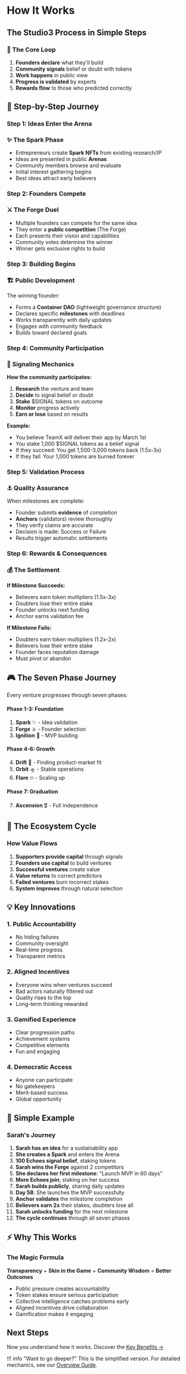 # How It Works

## The Studio3 Process in Simple Steps

<div class="arena-card" markdown="1">
<h3>🎯 The Core Loop</h3>

1. **Founders declare** what they'll build
2. **Community signals** belief or doubt with tokens
3. **Work happens** in public view
4. **Progress is validated** by experts
5. **Rewards flow** to those who predicted correctly
</div>

## 🚀 Step-by-Step Journey

### Step 1: Ideas Enter the Arena

<div class="arena-card" markdown="1">
<h3>✨ The Spark Phase</h3>

- Entrepreneurs create **Spark NFTs** from existing research/IP
- Ideas are presented in public **Arenas**
- Community members browse and evaluate
- Initial interest gathering begins
- Best ideas attract early believers
</div>

### Step 2: Founders Compete

<div class="arena-card" markdown="1">
<h3>⚔️ The Forge Duel</h3>

- Multiple founders can compete for the same idea
- They enter a **public competition** (The Forge)
- Each presents their vision and capabilities
- Community votes determine the winner
- Winner gets exclusive rights to build
</div>

### Step 3: Building Begins

<div class="arena-card" markdown="1">
<h3>🏗️ Public Development</h3>

The winning founder:
- Forms a **Container DAO** (lightweight governance structure)
- Declares specific **milestones** with deadlines
- Works transparently with daily updates
- Engages with community feedback
- Builds toward declared goals
</div>

### Step 4: Community Participation

<div class="arena-card" markdown="1">
<h3>📡 Signaling Mechanics</h3>

**How the community participates:**

1. **Research** the venture and team
2. **Decide** to signal belief or doubt
3. **Stake** $SIGNAL tokens on outcome
4. **Monitor** progress actively
5. **Earn or lose** based on results

**Example:**
- You believe TeamX will deliver their app by March 1st
- You stake 1,000 $SIGNAL tokens as a belief signal
- If they succeed: You get 1,500-3,000 tokens back (1.5x-3x)
- If they fail: Your 1,000 tokens are burned forever
</div>

### Step 5: Validation Process

<div class="arena-card" markdown="1">
<h3>⚓ Quality Assurance</h3>

When milestones are complete:
- Founder submits **evidence** of completion
- **Anchors** (validators) review thoroughly
- They verify claims are accurate
- Decision is made: Success or Failure
- Results trigger automatic settlements
</div>

### Step 6: Rewards & Consequences

<div class="arena-card" markdown="1">
<h3>💰 The Settlement</h3>

**If Milestone Succeeds:**
- Believers earn token multipliers (1.5x-3x)
- Doubters lose their entire stake
- Founder unlocks next funding
- Anchor earns validation fee

**If Milestone Fails:**
- Doubters earn token multipliers (1.2x-2x)
- Believers lose their entire stake
- Founder faces reputation damage
- Must pivot or abandon
</div>

## 🎮 The Seven Phase Journey

Every venture progresses through seven phases:

<div class="grid">
<div class="arena-card" markdown="1">
<h4>Phase 1-3: Foundation</h4>

1. **Spark** ✨ - Idea validation
2. **Forge** ⚔️ - Founder selection
3. **Ignition** 🚀 - MVP building
</div>

<div class="arena-card" markdown="1">
<h4>Phase 4-6: Growth</h4>

4. **Drift** 🌊 - Finding product-market fit
5. **Orbit** 🛸 - Stable operations
6. **Flare** 🔥 - Scaling up
</div>

<div class="arena-card" markdown="1">
<h4>Phase 7: Graduation</h4>

7. **Ascension** 🎖️ - Full independence
</div>
</div>

## 🔄 The Ecosystem Cycle

<div class="arena-card" markdown="1">
<h3>How Value Flows</h3>

1. **Supporters provide capital** through signals
2. **Founders use capital** to build ventures
3. **Successful ventures** create value
4. **Value returns** to correct predictors
5. **Failed ventures** burn incorrect stakes
6. **System improves** through natural selection
</div>

## 💡 Key Innovations

### 1. Public Accountability
- No hiding failures
- Community oversight
- Real-time progress
- Transparent metrics

### 2. Aligned Incentives  
- Everyone wins when ventures succeed
- Bad actors naturally filtered out
- Quality rises to the top
- Long-term thinking rewarded

### 3. Gamified Experience
- Clear progression paths
- Achievement systems
- Competitive elements
- Fun and engaging

### 4. Democratic Access
- Anyone can participate
- No gatekeepers
- Merit-based success
- Global opportunity

## 🎯 Simple Example

<div class="arena-card" markdown="1">
<h3>Sarah's Journey</h3>

1. **Sarah has an idea** for a sustainability app
2. **She creates a Spark** and enters the Arena
3. **100 Echoes signal belief**, staking tokens
4. **Sarah wins the Forge** against 2 competitors
5. **She declares her first milestone**: "Launch MVP in 60 days"
6. **More Echoes join**, staking on her success
7. **Sarah builds publicly**, sharing daily updates
8. **Day 58**: She launches the MVP successfully
9. **Anchor validates** the milestone completion
10. **Believers earn 2x** their stakes, doubters lose all
11. **Sarah unlocks funding** for the next milestone
12. **The cycle continues** through all seven phases
</div>

## ⚡ Why This Works

<div class="arena-card" markdown="1">
<h3>The Magic Formula</h3>

**Transparency** + **Skin in the Game** + **Community Wisdom** = **Better Outcomes**

- Public pressure creates accountability
- Token stakes ensure serious participation  
- Collective intelligence catches problems early
- Aligned incentives drive collaboration
- Gamification makes it engaging
</div>

## Next Steps

Now you understand how it works. Discover the [Key Benefits →](key-benefits.md)

!!! info "Want to go deeper?"
    This is the simplified version. For detailed mechanics, see our [Overview Guide](../overview-guide/).